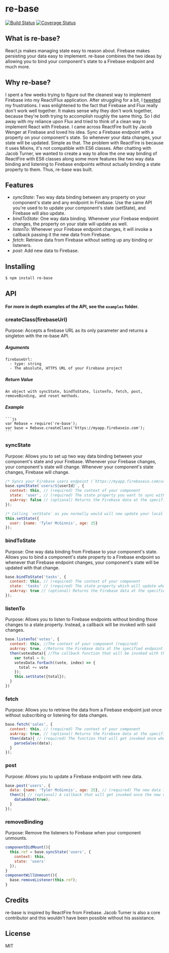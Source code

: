 # re-base
[![Build Status](https://travis-ci.org/tylermcginnis/re-base.svg?branch=master)](https://travis-ci.org/tylermcginnis/re-base)
[![Coverage Status](https://coveralls.io/repos/tylermcginnis/re-base/badge.svg)](https://coveralls.io/r/tylermcginnis/re-base)

## What is re-base?

React.js makes managing state easy to reason about. Firebase makes persisting your data easy to implement. re-base combines the two ideas by allowing you to bind your component's state to a Firebase endpoint and much more.

## Why re-base?

I spent a few weeks trying to figure out the cleanest way to implement Firebase into my React/Flux application. After struggling for a bit, I [tweeted](https://twitter.com/tylermcginnis33/status/605838057825132549) my frustrations. I was enlightened to the fact that Firebase and Flux really don't work well together. It makes sense why they don't work together, because they're both trying to accomplish roughly the same thing. So I did away with my reliance upon Flux and tried to think of a clean way to implement React with Firebase. I came across ReactFire built by Jacob Wenger at Firebase and loved his idea. Sync a Firebase endpoint with a property on your component's state. So whenever your data changes, your state will be updated. Simple as that. The problem with ReactFire is because it uses Mixins, it's not compatible with ES6 classes. After chatting with Jacob Turner, we wanted to create a way to allow the one way binding of ReactFire with ES6 classes along some more features like two way data binding and listening to Firebase endpoints without actually binding a state property to them. Thus, re-base was built.

## Features

- *syncState*: Two way data binding between any property on your component's state and any endpoint in Firebase. Use the same API you're used to to update your component's state (setState), and Firebase will also update.
- *bindToState*: One way data binding. Whenever your Firebase endpoint changes, the property on your state will update as well.
- *listenTo*: Whenever your Firebase endpoint changes, it will invoke a callback passing it the new data from Firebase.
- *fetch*: Retrieve data from Firebase without setting up any binding or listeners.
- *post*: Add new data to Firebase.

## Installing

```bash
$ npm install re-base
```

## API

#### For more in depth examples of the API, see the `examples` folder.

### createClass(firebaseUrl)

Purpose: Accepts a firebase URL as its only parameter and returns a singleton with the re-base API.

##### Arguments
    firebaseUrl:
      - type: string
      - The absolute, HTTPS URL of your Firebase project

##### Return Value
    An object with syncState, bindToState, listenTo, fetch, post, removeBinding, and reset methods.

##### Example
    ```js
    var Rebase = require('re-base');
    var base = Rebase.createClass('https://myapp.firebaseio.com');
    ```

### syncState

Purpose: Allows you to set up two way data binding between your component's state and your Firebase. Whenever your Firebase changes, your component's state will change. Whenever your component's state changes, Firebase will change.

```js
/* Syncs your Firebase users endpoint (`https://myapp.firebaseio.com/users/someUserId`) with your components `user` property on your state */
base.syncState(`users/${userId}`, {
  context: this, // (required) The context of your component
  state: 'user', // (required) The state property you want to sync with Firebase
  asArray: false // (optional) Returns the Firebase data at the specified endpoint as an Array instead of an Object
});
```

```js
/* Calling `setState` as you normally would will now update your local state and the `users/${userId}` Firebase endpoint */
this.setState({
  user: {name: 'Tyler McGinnis', age: 25}
});
```

### bindToState

Purpose: One way data binding from Firebase to your component's state. Allows you to bind a component's state property to a Firebase endpoint so whenever that Firebase endpoint changes, your component's state will be updated with that change.

```js
base.bindToState('tasks', {
  context: this, // (required) The context of your component
  state: 'tasks' // (required) The state property which will update when the 'tasks' endpoint in Firebase changes
  asArray: true // (optional) Returns the Firebase data at the specified endpoint as an Array instead of an Object
});
```

### listenTo

Purpose: Allows you to listen to Firebase endpoints without binding those changes to a state property. Instead, a callback will be invoked with said changes.

```js
base.listenTo('votes', {
  context: this, //The context of your component (required)
  asArray: true, //Returns the Firebase data at the specified endpoint as an Array instead of an Object (optional)
  then(votesData){ //The callback function that will be invoked with the data from the specified endpoint when the endpoint changes (required)
    var total = 0;
    votesData.forEach((vote, index) => {
      total += vote
    });
    this.setState({total});
  }
})
```

### fetch

Purpose: Allows you to retrieve the data from a Firebase endpoint just once without subscribing or listening for data changes.

```js
base.fetch('sales', {
  context: this, // (required) The context of your component
  asArray: true, // (optional) Returns the Firebase data at the specified endpoint as an Array instead of an Object
  then(data){ // (required) The function that will get invoked once when the data is received from Firebase
    parseSales(data);
  }
});
```

### post

Purpose: Allows you to update a Firebase endpoint with new data.

```js
base.post('users', {
  data: {name: 'Tyler McGinnis', age: 25}, // (required) The new data for Firebase
  then(){ // (optional) A callback that will get invoked once the new data has been added to Firebase
    dataAdded(true);
  }
});
```

### removeBinding

Purpose: Remove the listeners to Firebase when your component unmounts.

```js
componentDidMount(){
  this.ref = base.syncState('users', {
    context: this,
    state: 'users'
  });
}
componentWillUnmount(){
  base.removeListener(this.ref);
}
```


## Credits

re-base is inspired by ReactFire from Firebase. Jacob Turner is also a core contributor and this wouldn't have been possible without his assistance.

## License

MIT
